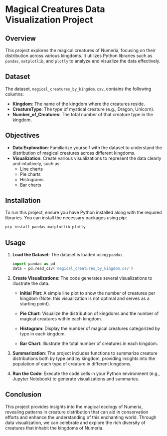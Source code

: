 # Magical Creatures Data Visualization Project

## Overview

This project explores the magical creatures of Numeria, focusing on their distribution across various kingdoms. It utilizes Python libraries such as `pandas`, `matplotlib`, and `plotly` to analyze and visualize the data effectively.

## Dataset

The dataset, `magical_creatures_by_kingdom.csv`, contains the following columns:

- **Kingdom**: The name of the kingdom where the creatures reside.
- **CreatureType**: The type of mystical creature (e.g., Dragon, Unicorn).
- **Number_of_Creatures**: The total number of that creature type in the kingdom.

## Objectives

- **Data Exploration**: Familiarize yourself with the dataset to understand the distribution of magical creatures across different kingdoms.
- **Visualization**: Create various visualizations to represent the data clearly and intuitively, such as:
  - Line charts
  - Pie charts
  - Histograms
  - Bar charts

## Installation

To run this project, ensure you have Python installed along with the required libraries. You can install the necessary packages using pip:

```bash
pip install pandas matplotlib plotly
```

## Usage

1. **Load the Dataset**: The dataset is loaded using `pandas`.

    ```python
    import pandas as pd
    data = pd.read_csv('magical_creatures_by_kingdom.csv')
    ```

2. **Create Visualizations**: The code generates several visualizations to illustrate the data.

    - **Initial Plot**: A simple line plot to show the number of creatures per kingdom (Note: this visualization is not optimal and serves as a starting point).
    
    - **Pie Chart**: Visualize the distribution of kingdoms and the number of magical creatures within each kingdom.

    - **Histogram**: Display the number of magical creatures categorized by type in each kingdom.

    - **Bar Chart**: Illustrate the total number of creatures in each kingdom.

3. **Summarization**: The project includes functions to summarize creature distributions both by type and by kingdom, providing insights into the population of each type of creature in different kingdoms.

4. **Run the Code**: Execute the code cells in your Python environment (e.g., Jupyter Notebook) to generate visualizations and summaries.

## Conclusion

This project provides insights into the magical ecology of Numeria, revealing patterns in creature distribution that can aid in conservation efforts and enhance the understanding of this enchanting world. Through data visualization, we can celebrate and explore the rich diversity of creatures that inhabit the kingdoms of Numeria.

